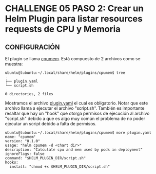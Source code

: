 # CHALLENGE 05  PASO 2: Crear un Helm Plugin para listar resources requests de CPU y Memoria

## CONFIGURACIÓN

El plugin se llama [cpumem](cpumem). Está compuesto de 2 archivos como se muestra:
```
ubuntu@lubuntu:~/.local/share/helm/plugins/cpumem$ tree
.
├── plugin.yaml
└── script.sh

0 directories, 2 files
```

Mostramos el archivo [plugin.yaml](cpumem/plugin.yaml) el cual es obligatorio. Notar que este archivo llama a ejecutar el archivo "script.sh".  También es importante resaltar que hay un "hook" que otorga permisos de ejecución al archivo "script.sh" debido a que es algo muy común el problema de no poder ejecutar un script debido a falta de permisos.
```
ubuntu@lubuntu:~/.local/share/helm/plugins/cpumem$ more plugin.yaml 
name: "cpumem"
version: "0.1.0"
usage: "helm cpumem -d <chart dir>"
description: "Calculate cpu and mem used by pods in deployment"
ignoreFlags: false
command: "$HELM_PLUGIN_DIR/script.sh"
hooks:
  install: "chmod +x $HELM_PLUGIN_DIR/script.sh"
```
